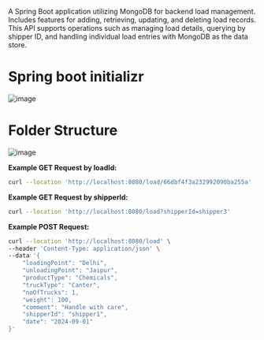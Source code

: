 A Spring Boot application utilizing MongoDB for backend load management. Includes features for adding, retrieving, updating, and deleting load records. This API supports operations such as managing load details, querying by shipper ID, and handling individual load entries with MongoDB as the data store.

# Spring boot initializr
![image](https://github.com/user-attachments/assets/39be876a-fbc7-400c-83d8-e020d29f2cc7)

# Folder Structure
![image](https://github.com/user-attachments/assets/ec0660f8-074b-4c91-a227-17576cffd73d)

**Example GET Request by loadId:**
```bash
curl --location 'http://localhost:8080/load/66dbf4f3a232992090ba255a'
```

**Example GET Request by shipperId:**
```bash
curl --location 'http://localhost:8080/load?shipperId=shipper3'
```

**Example POST Request:**
```bash
curl --location 'http://localhost:8080/load' \
--header 'Content-Type: application/json' \
--data '{
    "loadingPoint": "Delhi",
    "unloadingPoint": "Jaipur",
    "productType": "Chemicals",
    "truckType": "Canter",
    "noOfTrucks": 1,
    "weight": 100,
    "comment": "Handle with care",
    "shipperId": "shipper1",
    "date": "2024-09-01"
}'
```

